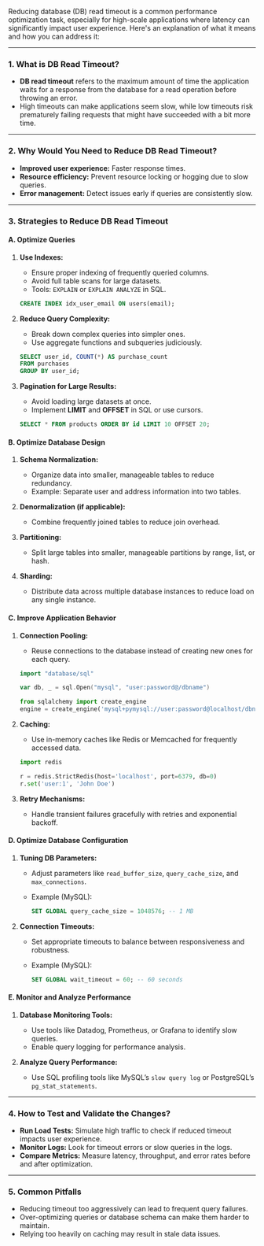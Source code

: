 Reducing database (DB) read timeout is a common performance optimization task, especially for high-scale applications where latency can significantly impact user experience. Here's an explanation of what it means and how you can address it:

---

### **1. What is DB Read Timeout?**

- **DB read timeout** refers to the maximum amount of time the application waits for a response from the database for a read operation before throwing an error.
- High timeouts can make applications seem slow, while low timeouts risk prematurely failing requests that might have succeeded with a bit more time.

---

### **2. Why Would You Need to Reduce DB Read Timeout?**

- **Improved user experience:** Faster response times.
- **Resource efficiency:** Prevent resource locking or hogging due to slow queries.
- **Error management:** Detect issues early if queries are consistently slow.

---

### **3. Strategies to Reduce DB Read Timeout**

#### **A. Optimize Queries**

1. **Use Indexes:**
    
    - Ensure proper indexing of frequently queried columns.
    - Avoid full table scans for large datasets.
    - Tools: `EXPLAIN` or `EXPLAIN ANALYZE` in SQL.
    
    ```sql
    CREATE INDEX idx_user_email ON users(email);
    ```
    
2. **Reduce Query Complexity:**
    
    - Break down complex queries into simpler ones.
    - Use aggregate functions and subqueries judiciously.
    
    ```sql
    SELECT user_id, COUNT(*) AS purchase_count 
    FROM purchases 
    GROUP BY user_id;
    ```
    
3. **Pagination for Large Results:**
    
    - Avoid loading large datasets at once.
    - Implement **LIMIT** and **OFFSET** in SQL or use cursors.
    
    ```sql
    SELECT * FROM products ORDER BY id LIMIT 10 OFFSET 20;
    ```
    

#### **B. Optimize Database Design**

1. **Schema Normalization:**
    
    - Organize data into smaller, manageable tables to reduce redundancy.
    - Example: Separate user and address information into two tables.
2. **Denormalization (if applicable):**
    
    - Combine frequently joined tables to reduce join overhead.
3. **Partitioning:**
    
    - Split large tables into smaller, manageable partitions by range, list, or hash.
4. **Sharding:**
    
    - Distribute data across multiple database instances to reduce load on any single instance.

#### **C. Improve Application Behavior**

1. **Connection Pooling:**
    
    - Reuse connections to the database instead of creating new ones for each query.
    
    ```go
    import "database/sql"
    
    var db, _ = sql.Open("mysql", "user:password@/dbname")
    ```
    
    ```python
    from sqlalchemy import create_engine
    engine = create_engine('mysql+pymysql://user:password@localhost/dbname', pool_size=10)
    ```
    
2. **Caching:**
    
    - Use in-memory caches like Redis or Memcached for frequently accessed data.
    
    ```python
    import redis
    
    r = redis.StrictRedis(host='localhost', port=6379, db=0)
    r.set('user:1', 'John Doe')
    ```
    
3. **Retry Mechanisms:**
    
    - Handle transient failures gracefully with retries and exponential backoff.

#### **D. Optimize Database Configuration**

1. **Tuning DB Parameters:**
    
    - Adjust parameters like `read_buffer_size`, `query_cache_size`, and `max_connections`.
    - Example (MySQL):
        
        ```sql
        SET GLOBAL query_cache_size = 1048576; -- 1 MB
        ```
        
2. **Connection Timeouts:**
    
    - Set appropriate timeouts to balance between responsiveness and robustness.
    - Example (MySQL):
        
        ```sql
        SET GLOBAL wait_timeout = 60; -- 60 seconds
        ```
        

#### **E. Monitor and Analyze Performance**

1. **Database Monitoring Tools:**
    
    - Use tools like Datadog, Prometheus, or Grafana to identify slow queries.
    - Enable query logging for performance analysis.
2. **Analyze Query Performance:**
    
    - Use SQL profiling tools like MySQL’s `slow query log` or PostgreSQL’s `pg_stat_statements`.

---

### **4. How to Test and Validate the Changes?**

- **Run Load Tests:** Simulate high traffic to check if reduced timeout impacts user experience.
- **Monitor Logs:** Look for timeout errors or slow queries in the logs.
- **Compare Metrics:** Measure latency, throughput, and error rates before and after optimization.

---

### **5. Common Pitfalls**

- Reducing timeout too aggressively can lead to frequent query failures.
- Over-optimizing queries or database schema can make them harder to maintain.
- Relying too heavily on caching may result in stale data issues.